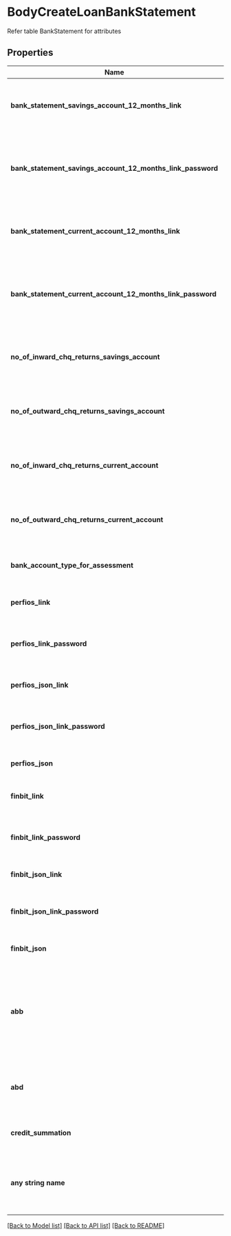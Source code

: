 # BodyCreateLoanBankStatement

Refer table BankStatement for attributes

## Properties
Name | Type | Description | Notes
------------ | ------------- | ------------- | -------------
**bank_statement_savings_account_12_months_link** | **[str]** | Savings bank account statement for last 12 months | [optional] 
**bank_statement_savings_account_12_months_link_password** | **str** | Savings bank account statement for last 12 months Document Password | [optional] 
**bank_statement_current_account_12_months_link** | **[str]** | Current account bank details for last 12 months | [optional] 
**bank_statement_current_account_12_months_link_password** | **str** | Current account bank details for last 12 months Document Password | [optional] 
**no_of_inward_chq_returns_savings_account** | **int** | Number of inward cheque returns in savings account | [optional] 
**no_of_outward_chq_returns_savings_account** | **int** | Number of outward cheque returns in savings account | [optional] 
**no_of_inward_chq_returns_current_account** | **int** | Number of inward cheque returns in current account | [optional] 
**no_of_outward_chq_returns_current_account** | **int** | Number of outward cheque returns in current account | [optional] 
**bank_account_type_for_assessment** | **str** | Savings / Current / Overdraft / CC | [optional] 
**perfios_link** | **[str]** | Perfios report in form of document | [optional] 
**perfios_link_password** | **str** | Perfios report in form of document - password | [optional] 
**perfios_json_link** | **[str]** | Perfios Json placed in a link | [optional] 
**perfios_json_link_password** | **str** | Perfios Json placed in a link - password | [optional] 
**perfios_json** | **[str]** | Perfios Json response | [optional] 
**finbit_link** | **[str]** | Finbit report in form of document | [optional] 
**finbit_link_password** | **str** | Finbit report in form of document - Password | [optional] 
**finbit_json_link** | **[str]** | Finbit Json placed in a link | [optional] 
**finbit_json_link_password** | **str** | FINBIT Json placed in a link - Password | [optional] 
**finbit_json** | **[str]** | FINBIT Json response | [optional] 
**abb** | **float** | Average Bank Balance maintaiend on the EMI dates (Calculated by the Originator for the Last 12 Months) | [optional] 
**abd** | **float** | Average Monthly Bank Deposits for the Last 12 Months | [optional] 
**credit_summation** | **str** | Sum of all the credits in the bank statement | [optional] 
**any string name** | **bool, date, datetime, dict, float, int, list, str, none_type** | any string name can be used but the value must be the correct type | [optional]

[[Back to Model list]](../README.md#documentation-for-models) [[Back to API list]](../README.md#documentation-for-api-endpoints) [[Back to README]](../README.md)


